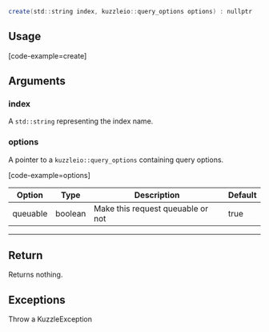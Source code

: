 ``` java
create(std::string index, kuzzleio::query_options options) : nullptr
```

## Usage

[code-example=create]

## Arguments

### index

A `std::string` representing the index name.

### options

A pointer to a `kuzzleio::query_options` containing query options.

[code-example=options]

| Option   | Type    | Description                       | Default |
| -------- | ------- | --------------------------------- | ------- |
| queuable | boolean | Make this request queuable or not | true    |

---

## Return

Returns nothing.

## Exceptions

Throw a KuzzleException
